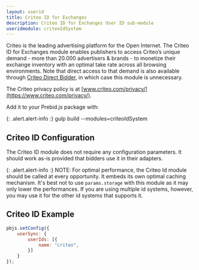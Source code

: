 ```yaml
---
layout: userid
title: Criteo ID for Exchanges
description: Criteo ID for Exchanges User ID sub-module
useridmodule: criteoIdSystem
---
```



Criteo is the leading advertising platform for the Open Internet. The Criteo ID for Exchanges module enables publishers to access Criteo’s unique demand - more than 20.000 advertisers & brands -  to monetize their exchange inventory with an optimal take rate across all browsing environments.
Note that direct access to that demand is also available through [Criteo Direct Bidder](https://www.criteo.com/products/criteo-direct-bidder/), in which case this module is unnecessary.

The Criteo privacy policy is at [www.criteo.com/privacy/](https://www.criteo.com/privacy/).

Add it to your Prebid.js package with:

{: .alert.alert-info :}
gulp build --modules=criteoIdSystem

## Criteo ID Configuration

The Criteo ID module does not require any configuration parameters. It should work as-is provided that bidders use it in their adapters.

{: .alert.alert-info :}
NOTE: For optimal performance, the Criteo Id module should be called at every opportunity. It embeds its own optimal caching mechanism. It's best not to use `params.storage` with this module as it may only lower the performances. If you are using multiple id systems, however, you may use it for the other id systems that supports it.

## Criteo ID Example

```javascript
pbjs.setConfig({
    userSync: {
        userIds: [{
            name: "criteo",
        }]
    }
});
```
